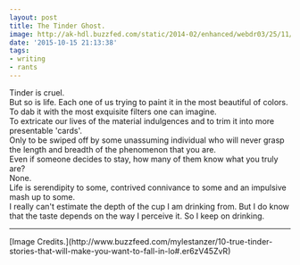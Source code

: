 ```yaml
---
layout: post
title: The Tinder Ghost.
image: http://ak-hdl.buzzfed.com/static/2014-02/enhanced/webdr03/25/11/anigif_enhanced-3445-1393345385-1.gif
date: '2015-10-15 21:13:38'
tags:
- writing
- rants
---
```


Tinder is cruel.<br>
But so is life. Each one of us trying to paint it in the most beautiful of colors. To dab it with the most exquisite filters one can imagine.<br>
To extricate our lives of the material indulgences and to trim it into more presentable 'cards'. <br>
Only to be swiped off by some unassuming individual who will never grasp the length and breadth of the phenomenon that you are. <br>
Even if someone decides to stay, how many of them know what you truly are? <br>
None. <br>
Life is serendipity to some, contrived connivance to some and an impulsive mash up to some. <br>
I really can't estimate the depth of the cup I am drinking from. But I do know that the taste depends on the way I perceive it. So I keep on drinking.
<hr>
[Image Credits.](http://www.buzzfeed.com/mylestanzer/10-true-tinder-stories-that-will-make-you-want-to-fall-in-lo#.er6zV45ZvR)